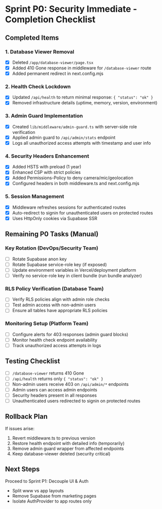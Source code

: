 # Sprint P0: Security Immediate - Completion Checklist

## Completed Items

### 1. Database Viewer Removal
- [x] Deleted `/app/database-viewer/page.tsx`
- [x] Added 410 Gone response in middleware for `/database-viewer` route
- [x] Added permanent redirect in next.config.mjs

### 2. Health Check Lockdown
- [x] Updated `/api/health` to return minimal response: `{ "status": "ok" }`
- [x] Removed infrastructure details (uptime, memory, version, environment)

### 3. Admin Guard Implementation
- [x] Created `lib/middleware/admin-guard.ts` with server-side role verification
- [x] Applied admin guard to `/api/admin/stats` endpoint
- [x] Logs all unauthorized access attempts with timestamp and user info

### 4. Security Headers Enhancement
- [x] Added HSTS with preload (1 year)
- [x] Enhanced CSP with strict policies
- [x] Added Permissions-Policy to deny camera/mic/geolocation
- [x] Configured headers in both middleware.ts and next.config.mjs

### 5. Session Management
- [x] Middleware refreshes sessions for authenticated routes
- [x] Auto-redirect to signin for unauthenticated users on protected routes
- [x] Uses HttpOnly cookies via Supabase SSR

## Remaining P0 Tasks (Manual)

### Key Rotation (DevOps/Security Team)
- [ ] Rotate Supabase anon key
- [ ] Rotate Supabase service-role key (if exposed)
- [ ] Update environment variables in Vercel/deployment platform
- [ ] Verify no service-role key in client bundle (run bundle analyzer)

### RLS Policy Verification (Database Team)
- [ ] Verify RLS policies align with admin role checks
- [ ] Test admin access with non-admin users
- [ ] Ensure all tables have appropriate RLS policies

### Monitoring Setup (Platform Team)
- [ ] Configure alerts for 403 responses (admin guard blocks)
- [ ] Monitor health check endpoint availability
- [ ] Track unauthorized access attempts in logs

## Testing Checklist

- [ ] `/database-viewer` returns 410 Gone
- [ ] `/api/health` returns only `{ "status": "ok" }`
- [ ] Non-admin users receive 403 on `/api/admin/*` endpoints
- [ ] Admin users can access admin endpoints
- [ ] Security headers present in all responses
- [ ] Unauthenticated users redirected to signin on protected routes

## Rollback Plan

If issues arise:
1. Revert middleware.ts to previous version
2. Restore health endpoint with detailed info (temporarily)
3. Remove admin guard wrapper from affected endpoints
4. Keep database-viewer deleted (security critical)

## Next Steps

Proceed to Sprint P1: Decouple UI & Auth
- Split www vs app layouts
- Remove Supabase from marketing pages
- Isolate AuthProvider to app routes only
